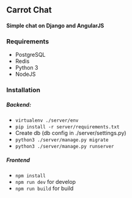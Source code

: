## Carrot Chat
#### Simple chat on Django and AngularJS

### Requirements 
* PostgreSQL
* Redis
* Python 3
* NodeJS

### Installation
##### Backend:
* ```virtualenv ./server/env```
* ```pip install -r server/requirements.txt```
* Create db (db config in ./server/settings.py)
* ```python3 ./server/manage.py migrate```
* ```python3 ./server/manage.py runserver```

##### Frontend
* ```npm install```
* ```npm run dev``` for develop
* ```npm run build``` for build